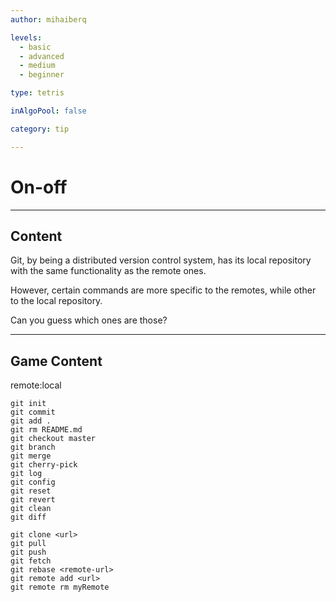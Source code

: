 ```yaml
---
author: mihaiberq

levels:
  - basic
  - advanced
  - medium
  - beginner

type: tetris

inAlgoPool: false

category: tip

---
```

# On-off

---
## Content

Git, by being a distributed version control system, has its local repository with the same functionality as the remote ones. 

However, certain commands are more specific to the remotes, while other to the local repository.

Can you guess which ones are those?

---
## Game Content

remote:local

```true
git init
git commit
git add .
git rm README.md
git checkout master
git branch
git merge
git cherry-pick
git log
git config
git reset
git revert
git clean
git diff

```

```false
git clone <url>
git pull
git push
git fetch
git rebase <remote-url>
git remote add <url>
git remote rm myRemote
 ```
 

